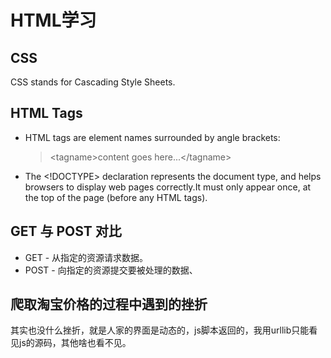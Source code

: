 # HTML学习

## CSS
CSS stands for Cascading Style Sheets.

## HTML Tags

* HTML tags are element names surrounded by angle brackets:
    > \<tagname\>content goes here...\</tagname\>
* The <!DOCTYPE> declaration represents the document type, and helps browsers to display web pages correctly.It must only appear once, at the top of the page (before any HTML tags). 

## GET 与 POST 对比

* GET - 从指定的资源请求数据。
* POST - 向指定的资源提交要被处理的数据、

## 爬取淘宝价格的过程中遇到的挫折
  其实也没什么挫折，就是人家的界面是动态的，js脚本返回的，我用urllib只能看见js的源码，其他啥也看不见。